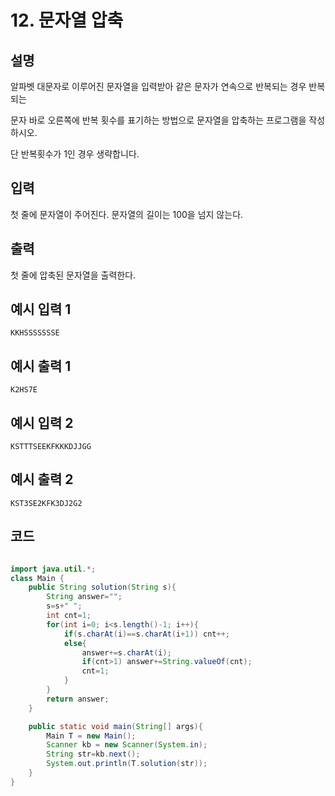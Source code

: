 # 12. 문자열 압축

## 설명
알파벳 대문자로 이루어진 문자열을 입력받아 같은 문자가 연속으로 반복되는 경우 반복되는

문자 바로 오른쪽에 반복 횟수를 표기하는 방법으로 문자열을 압축하는 프로그램을 작성하시오.

단 반복횟수가 1인 경우 생략합니다.


## 입력
첫 줄에 문자열이 주어진다. 문자열의 길이는 100을 넘지 않는다.


## 출력
첫 줄에 압축된 문자열을 출력한다.


## 예시 입력 1
```
KKHSSSSSSSE
```

## 예시 출력 1

```
K2HS7E
```

## 예시 입력 2
```
KSTTTSEEKFKKKDJJGG
```

## 예시 출력 2

```
KST3SE2KFK3DJ2G2
```

## 코드

```java

import java.util.*;
class Main {	
	public String solution(String s){
		String answer="";
		s=s+" ";
		int cnt=1;
		for(int i=0; i<s.length()-1; i++){
			if(s.charAt(i)==s.charAt(i+1)) cnt++;
			else{
				answer+=s.charAt(i);
				if(cnt>1) answer+=String.valueOf(cnt);
				cnt=1;
			}
		}
		return answer;
	}

	public static void main(String[] args){
		Main T = new Main();
		Scanner kb = new Scanner(System.in);
		String str=kb.next();
		System.out.println(T.solution(str));
	}
}

```